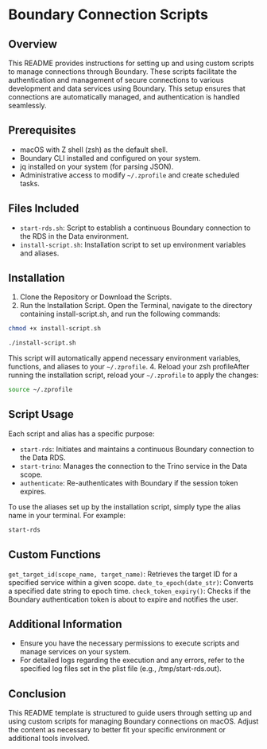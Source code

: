 # Boundary Connection Scripts

## Overview

This README provides instructions for setting up and using custom scripts to manage connections through Boundary. These scripts facilitate the authentication and management of secure connections to various development and data services using Boundary. This setup ensures that connections are automatically managed, and authentication is handled seamlessly.

## Prerequisites

- macOS with Z shell (zsh) as the default shell.
- Boundary CLI installed and configured on your system.
- jq installed on your system (for parsing JSON).
- Administrative access to modify `~/.zprofile` and create scheduled tasks.

## Files Included

- `start-rds.sh`: Script to establish a continuous Boundary connection to the RDS in the Data environment.
- `install-script.sh`: Installation script to set up environment variables and aliases.

## Installation

1. Clone the Repository or Download the Scripts.
2. Run the Installation Script. Open the Terminal, navigate to the directory containing install-script.sh, and run the following commands:

```bash
chmod +x install-script.sh
```

```bash
./install-script.sh
```

This script will automatically append necessary environment variables, functions, and aliases to your `~/.zprofile`.
4. Reload your zsh profileAfter running the installation script, reload your `~/.zprofile` to apply the changes:

```bash
source ~/.zprofile
```

## Script Usage

Each script and alias has a specific purpose:

- `start-rds`: Initiates and maintains a continuous Boundary connection to the Data RDS.
- `start-trino`: Manages the connection to the Trino service in the Data scope.
- `authenticate`: Re-authenticates with Boundary if the session token expires.

To use the aliases set up by the installation script, simply type the alias name in your terminal. For example:

```bash
start-rds
```

## Custom Functions

`get_target_id(scope_name, target_name)`: Retrieves the target ID for a specified service within a given scope.
`date_to_epoch(date_str)`: Converts a specified date string to epoch time.
`check_token_expiry()`: Checks if the Boundary authentication token is about to expire and notifies the user.

## Additional Information

- Ensure you have the necessary permissions to execute scripts and manage services on your system.
- For detailed logs regarding the execution and any errors, refer to the specified log files set in the plist file (e.g., /tmp/start-rds.out).

## Conclusion

This README template is structured to guide users through setting up and using custom scripts for managing Boundary connections on macOS. Adjust the content as necessary to better fit your specific environment or additional tools involved.
